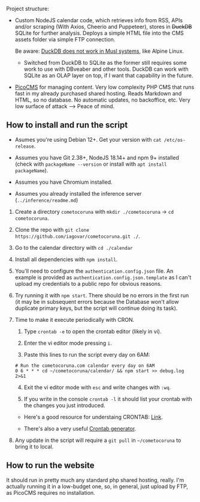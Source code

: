 Project structure:

- Custom NodeJS calendar code, which retrieves info from RSS, APIs and/or scraping (With Axios, Cheerio and Puppeteer), stores in ~~DuckDB~~ SQLite for further analysis. Deploys a simple HTML file into the CMS assets folder via simple FTP connection.

	Be aware: [DuckDB does not work in Musl systems](https://github.com/duckdb/duckdb/issues/7002), like Alpine Linux.

	- Switched from DuckDB to SQLite as the former still requires some work to use with DBveaber and other tools. DuckDB can work with SQLite as an OLAP layer on top, if I want that capability in the future.

- [PicoCMS](https://picocms.org/) for managing content. Very low complexity PHP CMS that runs fast in my already purchased shared hosting. Reads Markdown and HTML, so no database. No automatic updates, no backoffice, etc. Very low surface of attack --> Peace of mind.


## How to install and run the script

- Asumes you're using Debian 12+. Get your version with `cat /etc/os-release`.

- Assumes you have Git 2.38+, NodeJS 18.14+ and npm 9+ installed (check with `packageName --version` or install with `apt install packageName`).

- Assumes you have Chromium installed.

- Assumes you already installed the inference server (`../inference/readme.md`)

1. Create a directory `cometocoruna` with `mkdir ./cometocoruna` -> `cd cometocoruna`.

2. Clone the repo with `git clone https://github.com/iagovar/cometocoruna.git ./`.

3. Go to the calendar directory with `cd ./calendar`

4. Install all dependencies with `npm install`.

5. You'll need to configure the `authentication.config.json` file. An example is provided as `authentication.config.json.template` as I can't upload my credentials to a public repo for obvious reasons.

6. Try running it with `npm start`. There should be no errors in the first run (it may be in subsequent errors because the Database won't allow duplicate primary keys, but the script will continue doing its task).

7. Time to make it execute periodically with CRON. 

	1. Type `crontab -e` to open the crontab editor (likely in vi).

	2. Enter the vi editor mode pressing `i`.

	3. Paste this lines to run the script every day on 6AM:

	````
	# Run the cometocoruna.com calendar every day on 6AM
	0 6 * * * cd ~/cometocoruna/calendar/ && npm start >> debug.log 2>&1

	````

	4. Exit the vi editor mode with `esc` and write changes with `:wq`.

	5. If you write in the console `crontab -l` it should list your crontab with the changes you just introduced.


	- Here's a good resource for understaing CRONTAB: [Link](https://linuxhandbook.com/crontab/).

	- There's also a very useful [Crontab generator](https://crontab-generator.org/).

8. Any update in the script will require a `git pull` in `~/cometocoruna` to bring it to local.

## How to run the website

It should run in pretty much any standard php shared hosting, really. I'm actually running it in a low-budget one, so, in general, just upload by FTP, as PicoCMS requires no installation.